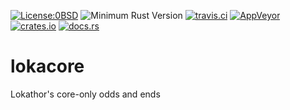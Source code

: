 [![License:0BSD](https://img.shields.io/badge/License-0BSD-brightgreen.svg)](https://opensource.org/licenses/FPL-1.0.0)
![Minimum Rust Version](https://img.shields.io/badge/Min%20Rust-1.34-green.svg)
[![travis.ci](https://travis-ci.org/Lokathor/lokacore.svg?branch=master)](https://travis-ci.org/Lokathor/lokacore)
[![AppVeyor](https://ci.appveyor.com/api/projects/status/td70y0cavp51giai/branch/master?svg=true)](https://ci.appveyor.com/project/Lokathor/lokacore/branch/master)
[![crates.io](https://img.shields.io/crates/v/lokacore.svg)](https://crates.io/crates/lokacore)
[![docs.rs](https://docs.rs/lokacore/badge.svg)](https://docs.rs/lokacore/)

# lokacore

Lokathor's core-only odds and ends
